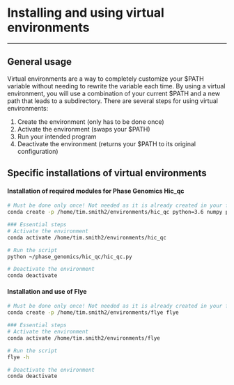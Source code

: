 # Installing and using virtual environments
---

## General usage

Virtual environments are a way to completely customize your $PATH variable without needing to rewrite the variable each time. By using a virtual environment, you will use a combination of your current $PATH and a new path that leads to a subdirectory. There are several steps for using virtual environments:

1. Create the environment (only has to be done once)
2. Activate the environment (swaps your $PATH)
3. Run your intended program
4. Deactivate the environment (returns your $PATH to its original configuration)

## Specific installations of virtual environments

#### Installation of required modules for Phase Genomics Hic_qc

```bash
# Must be done only once! Not needed as it is already created in your folder
conda create -p /home/tim.smith2/environments/hic_qc python=3.6 numpy pysam matplotlib pdfkit markdown scipy

### Essential steps
# Activate the environment
conda activate /home/tim.smith2/environments/hic_qc

# Run the script
python ~/phase_genomics/hic_qc/hic_qc.py

# Deactivate the environment
conda deactivate
```

#### Installation and use of Flye

```bash
# Must be done only once! Not needed as it is already created in your folder
conda create -p /home/tim.smith2/environments/flye flye

### Essential steps
# Activate the environment
conda activate /home/tim.smith2/environments/flye

# Run the script
flye -h

# Deactivate the environment
conda deactivate
```